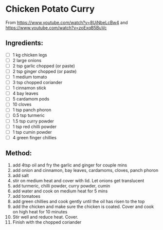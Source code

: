 # Chicken Potato Curry
From https://www.youtube.com/watch?v=8UjNbeLcBw4 and https://www.youtube.com/watch?v=zoExqB5BuVc


## Ingredients:
- [ ] 1 kg chicken legs
- [ ] 2 large onions
- [ ] 2 tsp garlic chopped (or paste)
- [ ] 2 tsp ginger chopped (or paste)
- [ ] 1 medium tomato
- [ ] 3 tsp chopped coriander
- [ ] 1 cinnamon stick
- [ ] 4 bay leaves
- [ ] 5 cardamom pods
- [ ] 10 cloves
- [ ] 1 tsp panch phoron
- [ ] 0.5 tsp turmeric
- [ ] 1.5 tsp curry powder
- [ ] 1 tsp red chilli powder
- [ ] 1 tsp cumin powder
- [ ] 4 green finger chillies

## Method:
1. add 4tsp oil and fry the garlic and ginger for couple mins
2. add onion and cinnamon, bay leaves,  cardamoms, cloves, panch phoron
3. add salt
4. stir on medium heat and cover with lid. Let onions get translucent
5. add turmeric, chilli powder, curry powder, cumin
6. add water and cook on medium heat for 5 mins
7. add tomatoes
8. add green chillies and cook gently until the oil has risen to the top
9. add the chicken and make sure the chicken is coated. Cover and cook on high heat for 10 minutes
10. Stir well and reduce heat. Cover.
11. Finish with the chopped coriander
